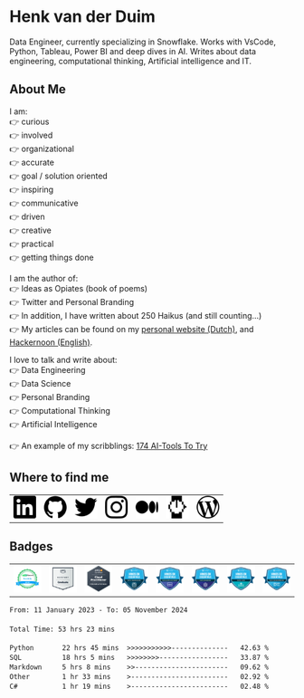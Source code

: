 # Henk van der Duim
Data Engineer, currently specializing in Snowflake. Works with VsCode, Python, Tableau, Power BI and deep dives in AI. Writes about data engineering, computational thinking, Artificial intelligence and IT. 

## About Me  
I am:  
👉 curious  
👉 involved  
👉 organizational  
👉 accurate  
👉 goal / solution oriented  
👉 inspiring  
👉 communicative  
👉 driven  
👉 creative  
👉 practical  
👉 getting things done  

I am the author of:  
👉 Ideas as Opiates (book of poems)  
👉 Twitter and Personal Branding  
👉 In addition, I have written about 250 Haikus (and still counting...)  
👉 My articles can be found on my <a href="https://www.henkvanderduim.nl/schrijfwerk/">personal website (Dutch)</a>, and <a href="https://hackernoon.com/u/paperhouse">Hackernoon (English)</a>.

I love to talk and write about:  
👉 Data Engineering  
👉 Data Science  
👉 Personal Branding  
👉 Computational Thinking  
👉 Artificial Intelligence   

👉 An example of my scribblings: <a href="https://hackernoon.com/174-ai-tools-to-try">174 AI-Tools To Try</a>

## Where to find me  
<table>
 <tr>
  <td><a href="https://www.linkedin.com/in/henkvanderduim/"><img src="pictures/linkedin.svg" alt="LinkedIn" width="40"></a></td>
  <td><a href="https://github.com/henkvanderduim"><img src="pictures/github.svg" alt="GitHub" width="40"></a></td>
  <td><a href="https://twitter.com/henkvanderduim"><img src="pictures/twitter.svg" alt="Twitter" width="40"></a></td>
  <td><a href="https://instagram.com/henkvanderduim"><img src="pictures/instagram.svg" alt="Instagram" width="40"></a></td>
  <td><a href="https://medium.com/@henkvanderduim"><img src="pictures/medium.svg" alt="Medium" width="40"></a></td>
  <td><a href="https://hackernoon.com/u/paperhouse"><img src="pictures/hackernoon.svg" alt="Hackernoon" width="40"></a></td>
  <td><a href="https://www.henkvanderduim.nl"><img src="pictures/wordpress.svg" alt="Weblog" width="40"></a></td>
 </tr>
</table>  

## Badges
<table>
 <tr>
  <td><img src="pictures/1640010844410.jpeg" alt="Linux" width="80"></td>
  <td><a href="https://www.credly.com/badges/3cb9bacd-f323-4383-adb2-6c5968ea0532/public_url"><img src="pictures/aws-re-start-graduate.png" alt="AWS" width="80"></a></td>
  <td><a href="https://www.credly.com/badges/0050ca83-0416-4886-9cde-fbe5261bc5ab/public_url"><img src="pictures/aws-certified-cloud-practitioner.png" alt="AWS" width="80"></a></td>
  <td><a href="hhttps://www.credly.com/badges/d48a0c30-6bbc-4a05-b213-782e7ed088ca/public_url"><img src="pictures/hands-on-essentials-data-warehouse.png" alt="Snowflake" width="80"></a></td>
  <td><a href="https://www.credly.com/badges/a4038c43-92cb-49d2-9741-970df170ab8c/public_url"><img src="pictures/hands-on-essentials-data-applications.png" alt="Snowflake" width="80"></a></td>
  <td><a href="https://www.credly.com/badges/1f02da06-333c-40fd-b19a-b065dd106284/public_url"><img src="pictures/hands-on-essentials-data-sharing.png" alt="Snowflake" width="80"></a></td>
   <td><a href="https://www.credly.com/badges/b18f3d9d-34b1-4a9d-849f-3a4d909ded9b/public_url"><img src="pictures/hands-on-essentials-data-lake.png" alt="Snowflake" width="80"></a></td>
   <td><a href="https://www.credly.com/badges/1732b0d9-96e4-4050-8059-565eb74fe609/public_url"><img src="pictures/hands-on-essentials-data-engineering.png" alt="Snowflake" width="80"></a></td>
 </tr>
</table> 
<!--START_SECTION:waka-->

```txt
From: 11 January 2023 - To: 05 November 2024

Total Time: 53 hrs 23 mins

Python       22 hrs 45 mins  >>>>>>>>>>>--------------   42.63 %
SQL          18 hrs 5 mins   >>>>>>>>-----------------   33.87 %
Markdown     5 hrs 8 mins    >>-----------------------   09.62 %
Other        1 hr 33 mins    >------------------------   02.92 %
C#           1 hr 19 mins    >------------------------   02.48 %
```

<!--END_SECTION:waka-->
